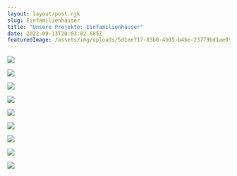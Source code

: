 ```yaml
---
layout: layout/post.njk
slug: Einfamilienhäuser
title: "Unsere Projekte: Einfamilienhäuser"
date: 2022-09-13T20:03:02.685Z
featuredImage: /assets/img/uploads/5d1ee717-83b0-4b95-b4be-23779bd1ae05-1173445718.jpg
---
```

![](/assets/img/uploads/dsc_0029-768x513-1.jpg)

![](/assets/img/uploads/screen-shot-2022-09-13-at-22.01.25.png)

![](/assets/img/uploads/5d1ee717-83b0-4b95-b4be-23779bd1ae05-1173445718.jpg)

![](/assets/img/uploads/screen-shot-2022-09-13-at-22.01.41.png)

![](/assets/img/uploads/screen-shot-2022-09-13-at-22.01.51.png)

![](/assets/img/uploads/4c45b712-50de-4066-805d-35f56232b7b2-1264059550-1024x768.jpg)

![](/assets/img/uploads/screen-shot-2022-09-13-at-22.02.03.png)

![](/assets/img/uploads/b34f12c4-b386-41d9-9244-e54bb6fe94d9-1205219856.jpg)

![](/assets/img/uploads/screen-shot-2022-09-13-at-22.02.14.png)